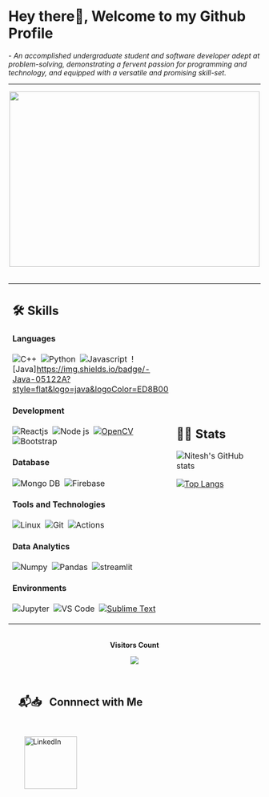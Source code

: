 # Hey there👋, Welcome to my Github Profile
 <p>- <i>An accomplished undergraduate student and software developer adept at problem-solving, demonstrating a fervent passion for programming and technology, and equipped with a versatile and promising skill-set.




</i></p>

<hr>

<div align='center'>
 <img src='https://media1.giphy.com/media/u2pmTWUi0MXjyrMaVj/giphy.gif?cid=ecf05e479wv652dtm1a1zfvmi4n2qlkykub5353ykmryfs8y&rid=giphy.gif&ct=g'    width="500"height="350"/>
</div>
 

</br>

<table width="100%" >

 <tr>
    <td width="60%">
     
## 🛠️ Skills

#### Languages

![C++](https://img.shields.io/badge/-C++-05122A?style=flat&logo=C%2B%2B&logoColor=00599C)&nbsp;
![Python](https://img.shields.io/badge/-Python-05122A?style=flat&logo=python)&nbsp;
![Javascript](https://img.shields.io/badge/JavaScript-05122A?style=flat&)&nbsp;
![Java]https://img.shields.io/badge/-Java-05122A?style=flat&logo=java&logoColor=ED8B00

#### Development
![Reactjs](https://img.shields.io/badge/React-20232A?style=flat&logo=react&logoColor=61DAFB)&nbsp;
![Node js](https://img.shields.io/badge/Node%20JS-339933?style=flat&logo=nodedotjs&logoColor=white)&nbsp;
[![OpenCV](https://img.shields.io/badge/OpenCV-5C3EE8?style=flat&logo=opencv&logoColor=white&labelColor=000080)](https://opencv.org/)
![Bootstrap](https://img.shields.io/badge/Bootstrap-7952B3?style=flat&logo=Bootstrap&logoColor=white)


#### Database

![Mongo DB](https://img.shields.io/badge/MongoDB-316192?style=flat&logo=mongodb&logoColor=47A248)&nbsp;
![Firebase](https://img.shields.io/badge/Firebase-FFCA28?style=flat&logo=firebase&logoColor=black)

#### Tools and Technologies

![Linux](https://img.shields.io/badge/Linux-05122A?style=flat&logo=linux&logoColor=white)&nbsp;
![Git](https://img.shields.io/badge/-Git-05122A?style=flat&logo=git)&nbsp;
![Actions](https://img.shields.io/badge/GitHub_Actions-2088FF?style=flat&logo=github-actions&logoColor=white)


#### Data Analytics 

![Numpy](https://img.shields.io/badge/Numpy-777BB4?style=flat&logo=numpy&logoColor=white)&nbsp;
![Pandas](https://img.shields.io/badge/Pandas-2C2D72?style=flat&logo=pandas&logoColor=white)&nbsp;
![streamlit](https://img.shields.io/badge/Streamlit-f6333a?style=flat&logo=streamlit&logoColor=white)

#### Environments

![Jupyter](https://img.shields.io/badge/Jupyter-F37626.svg?&style=flat&logo=Jupyter&logoColor=white)&nbsp;
![VS Code](https://img.shields.io/badge/Visual_Studio_Code-0078D4?style=flat&logo=visual%20studio%20code&logoColor=white)&nbsp;
[![Sublime Text](https://img.shields.io/badge/Sublime%20Text-000080?style=flat&logo=sublime%20text&logoColor=white)](https://www.sublimetext.com/)


</td>
    <td>
  
## 📄📜 Stats

![Nitesh's GitHub stats](https://github-readme-stats.vercel.app/api?username=NimbleNitesh&show_icons=true&theme=codeSTACKr)

[![Top Langs](https://github-readme-stats.vercel.app/api/top-langs/?username=NimbleNitesh&layout=compact)](https://github.com/NimbleNitesh/github-readme-stats)
  </td>
 </tr>

</table>

</br> 


<div align="center">
 <b style = {font-weight: 600}>Visitors Count</b>

<p align="center"><img align="center" src="https://profile-counter.glitch.me/{NimbleNitesh}/count.svg" /></p> 
<br>
</div>
 



## &nbsp; &nbsp; 📬📥 &nbsp; Connnect with Me

</br>

&nbsp; &nbsp; &nbsp; &nbsp; <a href="https://www.linkedin.com/in/nitesh-srivastava7/"><img width="105px" alt="LinkedIn" src="https://img.shields.io/badge/LinkedIn%20-%230077B5.svg?&style=flat&logo=linkedin&logoColor=white"/></a> &nbsp;&nbsp;&nbsp; 


</br>
</br>



<!---
NimbleNitesh/NimbleNitesh is a ✨ special ✨ repository because its `README.md` (this file) appears on your GitHub profile.
You can click the Preview link to take a look at your changes.
--->
